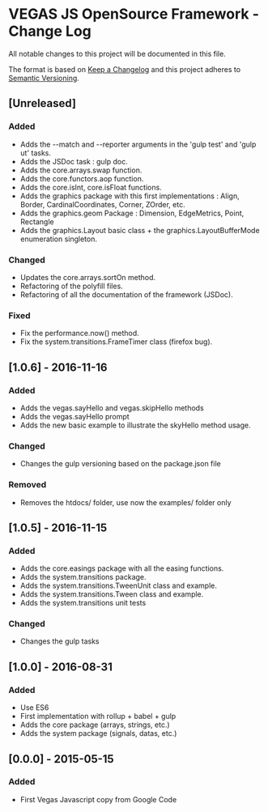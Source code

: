 # VEGAS JS OpenSource Framework - Change Log

All notable changes to this project will be documented in this file.

The format is based on [Keep a Changelog](http://keepachangelog.com/) and this project adheres to [Semantic Versioning](http://semver.org/).

## [Unreleased]
### Added
* Adds the --match and --reporter arguments in the 'gulp test' and 'gulp ut' tasks.
* Adds the JSDoc task : gulp doc.
* Adds the core.arrays.swap function.
* Adds the core.functors.aop function.
* Adds the core.isInt, core.isFloat functions.
* Adds the graphics package with this first implementations : Align, Border, CardinalCoordinates, Corner, ZOrder, etc.
* Adds the graphics.geom Package : Dimension, EdgeMetrics, Point, Rectangle
* Adds the graphics.Layout basic class + the graphics.LayoutBufferMode enumeration singleton.

### Changed
* Updates the core.arrays.sortOn method.
* Refactoring of the polyfill files.
* Refactoring of all the documentation of the framework (JSDoc).

### Fixed
* Fix the performance.now() method.
* Fix the system.transitions.FrameTimer class (firefox bug).

## [1.0.6] - 2016-11-16
### Added
* Adds the vegas.sayHello and vegas.skipHello methods
* Adds the vegas.sayHello prompt
* Adds the new basic example to illustrate the skyHello method usage.

### Changed
* Changes the gulp versioning based on the package.json file

### Removed
* Removes the htdocs/ folder, use now the examples/ folder only

## [1.0.5] - 2016-11-15
### Added
* Adds the core.easings package with all the easing functions.
* Adds the system.transitions package.
* Adds the system.transitions.TweenUnit class and example.
* Adds the system.transitions.Tween class and example.
* Adds the system.transitions unit tests

### Changed
* Changes the gulp tasks

## [1.0.0] - 2016-08-31
### Added
* Use ES6
* First implementation with rollup + babel + gulp
* Adds the core package (arrays, strings, etc.)
* Adds the system package (signals, datas, etc.)

## [0.0.0] - 2015-05-15
### Added
* First Vegas Javascript copy from Google Code
